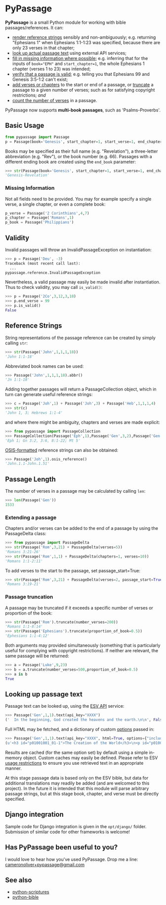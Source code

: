 ﻿# PyPassage

**PyPassage** is a small Python module for working with bible passages/references. It can:

- [render reference strings](#reference-strings) sensibly and non-ambiguously; e.g. returning "Ephesians 1" when Ephesians 1:1-1:23 was specified, because there are only 23 verses in that chapter;
- [look up actual passage text](#looking-up-passage-text) using external API services;
- [fill in missing information where possible](#missing-information); e.g. inferring that for the inputs of `book="EPH"` and `start_chapter=1`, the whole Ephesians 1 chapter (verses 1 to 23) was intended;
- [verify that a passage is valid](#validity); e.g. telling you that Ephesians 99 and Genesis 3:5-1:2 can't exist;
- [add verses or chapters](#extending-a-passage) to the start or end of a passage, or [truncate](#passage-truncation) a passage to a given number of verses; such as for satisfying copyright restrictions; *and*
- [count the number of verses](#passage-length) in a passage. 

PyPassage now supports **multi-book passages**, such as 'Psalms-Proverbs'.


## Basic Usage

```python
from pypassage import Passage
p = Passage(book='Genesis', start_chapter=1, start_verse=1, end_chapter=2, end_verse=3)
```

Books may be specified as their full name (e.g. "Revelation"), a three-letter abbreviation (e.g. "Rev"), or the book number (e.g. 66). Passages with a different ending book are created using the `end_book` parameter:

```python
>>> str(Passage(book='Genesis', start_chapter=1, start_verse=1, end_chapter=22, end_verse=21, end_book='Rev'))
'Genesis-Revelation'
```

### Missing Information

Not all fields need to be provided. You may for example specify a single verse, a single chapter, or even a complete book:
```python
p_verse = Passage('2 Corinthians',4,7)
p_chapter = Passage('Romans',1)
p_book = Passage('Philippians')
```


## Validity

Invalid passages will throw an InvalidPassageException on instantiation:
```python
>>> p = Passage('Deu', -3)
Traceback (most recent call last):
  ...
pypassage.reference.InvalidPassageException
```

Nevertheless, a valid passage may easily be made invalid after instantiation. Thus to check validity, you may call `is_valid()`:
```python
>>> p = Passage('2Co',3,12,3,18)
>>> p.end_verse = 99
>>> p.is_valid()
False
```


## Reference Strings

String representations of the passage reference can be created by simply calling `str`:
```python
>>> str(Passage('John',1,1,1,18))
'John 1:1-18'
```

Abbreviated book names can be used:
```python
>>> Passage('John',1,1,1,18).abbr()
'Jn 1:1-18'
```

Adding together passages will return a PassageCollection object, which in turn can generate useful reference strings:
```python
>>> c = Passage('Joh',1) + Passage('Joh',3) + Passage('Heb',1,1,1,4)
>>> str(c)
'John 1, 3; Hebrews 1:1-4'
```

and where there might be ambiguity, chapters and verses are made explicit:
```python
>>> from pypassage import PassageCollection
>>> PassageCollection(Passage('Eph',1),Passage('Gen',3,2),Passage('Gen',3,6),Passage('Gen',8),Passage('Mat',5)).abbr()
'Eph 1; Gn 3:2, 3:6, 8:1-22; Mt 5'
```

[OSIS-formatted](http://www.bibletechnologies.net/) reference strings can also be obtained:
```python
>>> Passage('Joh',1).osis_reference()
'John.1.1-John.1.51'
```


## Passage Length

The number of verses in a passage may be calculated by calling `len`:
```python
>>> len(Passage('Gen'))
1533
```

### Extending a passage

Chapters and/or verses can be added to the end of a passage by using the PassageDelta class:
```python
>>> from pypassage import PassageDelta
>>> str(Passage('Rom',3,21) + PassageDelta(verses=5))
'Romans 3:21-26'
>>> str(Passage('Rom',1,1) + PassageDelta(chapters=1, verses=10))
'Romans 1:1-2:11'
```

To add verses to the start to the passage, set passage_start=True:
```python
>>> str(Passage('Rom',3,21) + PassageDelta(verses=2, passage_start=True))
'Romans 3:19-21'
```

### Passage truncation

A passage may be truncated if it exceeds a specific number of verses or proportion of the book:
```python
>>> str(Passage('Rom').truncate(number_verses=200))
'Romans 1:1-8:14'
>>> str(Passage('Ephesians').truncate(proportion_of_book=0.5))
'Ephesians 1:1-4:12'
```

Both arguments may provided simultaneously (something that is particularly useful for complying with copyright restrictions). If neither are relevant, the same passage will be returned:
```python
>>> a = Passage('Luke',9,23)
>>> b = a.truncate(number_verses=500,proportion_of_book=0.5)
>>> a is b
True
```


## Looking up passage text

Passage text can be looked up, using the [ESV API](http://www.esvapi.org/) service:
```python
>>> Passage('Gen',1,1).text(api_key="XXXX")
('  In the beginning, God created the heavens and the earth.\n\n', False)
```

Full HTML may be fetched, and a dictionary of custom [options](http://www.esvapi.org/api) passed in:
```python
>>> Passage('Gen',1,1).text(api_key="XXXX", html=True, options={"include-headings":"true"})
(u'<h3 id="p01001001_01-1">The Creation of the World</h3>\n<p id="p01001001_06-1" class="starts-chapter"><b class="chapter-num" id="v01001001-1">1:1&nbsp;</b>In the beginning, God created the heavens and the earth.</p>\n', False)
```

Results are cached (for the same option set) by default using a simple in-memory object. Custom caches may easily be defined. Please refer to ESV [usage restrictions](http://www.esvapi.org/#conditions) to ensure you use retrieved text in an appropriate manner.

At this stage passage data is based only on the ESV bible, but data for additional translations may readily be added (and are welcomed to this project). In the future it is intended that this module will parse arbitrary passage strings, but at this stage book, chapter, and verse must be directly specified.


## Django integration
Sample code for Django integration is given in the `opt/django/` folder. Submission of similar code for other frameworks is welcome!


## Has PyPassage been useful to you?
I would love to hear how you've used PyPassage. Drop me a line: cameronoliver+pypassage@gmail.com


## See also
- [python-scriptures](https://github.com/davisd/python-scriptures)
- [python-bible](https://github.com/richardbolt/python-bible)
